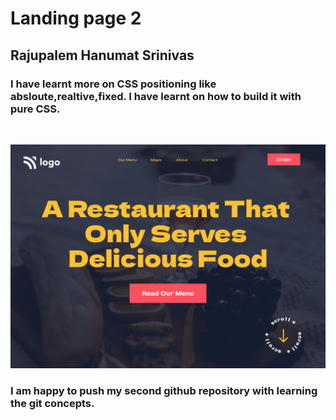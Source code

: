 # Landing page 2

## Rajupalem Hanumat Srinivas 

### I have learnt more on CSS positioning like absloute,realtive,fixed. I have learnt on how to build it with pure  __CSS__.

&nbsp;

![project_2 logo](https://github.com/RHSrinivas/CSS-PROJECT-2/blob/master/2.png)

### I am happy to push my second github repository with learning the git concepts.
